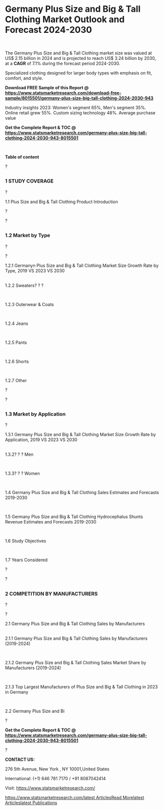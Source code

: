 <h1>Germany Plus Size and Big & Tall Clothing Market Outlook and Forecast 2024-2030</h1><br/><p>The Germany Plus Size and Big & Tall Clothing market size was valued at US$ 2.15 billion in 2024 and is projected to reach US$ 3.24 billion by 2030, at a <strong>CAGR</strong> of 7.1% during the forecast period 2024-2030.</p>
 
 
 
 <p>Specialized clothing designed for larger body types with emphasis on fit, comfort, and style.</p>
 
 
 
 <p><strong>Download FREE Sample of this Report @ <a href="https://www.statsmarketresearch.com/download-free-sample/8015501/germany-plus-size-big-tall-clothing-2024-2030-943">https://www.statsmarketresearch.com/download-free-sample/8015501/germany-plus-size-big-tall-clothing-2024-2030-943</a></strong></p>
 
 
 
 <p>Industry insights 2023: Women&#39;s segment 65%, Men&#39;s segment 35%. Online retail grew 55%. Custom sizing technology 48%. Average purchase value</p>
 
 
 
 <div><b>Get the Complete Report & TOC @ <a href="https://www.statsmarketresearch.com/germany-plus-size-big-tall-clothing-2024-2030-943-8015501">https://www.statsmarketresearch.com/germany-plus-size-big-tall-clothing-2024-2030-943-8015501</a></b></div>
 
 
 
 <p><br />
 
 <b>Table of content</b></p>
 
 
 
 <p>? </p>
 
 
 
 <h2><span style="font-size:16px"><strong>1 STUDY COVERAGE</strong></span></h2>
 
 
 
 <p>? </p>
 
 
 
 <p>1.1 Plus Size and Big & Tall Clothing Product Introduction</p>
 
 
 
 <p>? </p>
 
 
 
 <p>? </p>
 
 
 
 <h2><span style="font-size:16px"><strong>1.2 Market by Type</strong></span></h2>
 
 
 
 <p>? </p>
 
 
 
 <p>? </p>
 
 
 
 <p>1.2.1 Germanyn Plus Size and Big & Tall Clothing Market Size Growth Rate by Type, 2019 VS 2023 VS 2030<br />
 
 <br />
 
 1.2.2 Sweaters? ? ? <br />
 
 <br />
 
 1.2.3 Outerwear & Coats<br />
 
 <br />
 
 1.2.4 Jeans<br />
 
 <br />
 
 1.2.5 Pants<br />
 
 <br />
 
 1.2.6 Shorts<br />
 
 <br />
 
 1.2.7 Other<br />
 
 ? </p>
 
 
 
 <p>? </p>
 
 
 
 <h2><span style="font-size:16px"><strong>1.3 Market by Application</strong></span></h2>
 
 
 
 <p>? </p>
 
 
 
 <p>1.3.1 Germany Plus Size and Big & Tall Clothing Market Size Growth Rate by Application, 2019 VS 2023 VS 2030<br />
 
 <br />
 
 1.3.2? ? ? Men<br />
 
 <br />
 
 1.3.3? ? ? Women<br />
 
 <br />
 
 1.4 Germany Plus Size and Big & Tall Clothing Sales Estimates and Forecasts 2019-2030<br />
 
 <br />
 
 1.5 Germany Plus Size and Big & Tall Clothing Hydrocephalus Shunts Revenue Estimates and Forecasts 2019-2030<br />
 
 <br />
 
 1.6 Study Objectives<br />
 
 <br />
 
 1.7 Years Considered</p>
 
 
 
 <p>? </p>
 
 
 
 <p>? </p>
 
 
 
 <h2><span style="font-size:16px"><strong>2 COMPETITION BY MANUFACTURERS</strong></span></h2>
 
 
 
 <p>? </p>
 
 
 
 <p>? </p>
 
 
 
 <p>2.1 Germany Plus Size and Big & Tall Clothing Sales by Manufacturers<br />
 
 <br />
 
 2.1.1 Germany Plus Size and Big & Tall Clothing Sales by Manufacturers (2019-2024)<br />
 
 <br />
 
 2.1.2 Germany Plus Size and Big & Tall Clothing Sales Market Share by Manufacturers (2019-2024)<br />
 
 <br />
 
 2.1.3 Top Largest Manufacturers of Plus Size and Big & Tall Clothing in 2023 in Germany<br />
 
 <br />
 
 2.2 Germany Plus Size and Bi</p>
 
 
 
 <p>? </p>
 
 
 
 <div><b>Get the Complete Report & TOC @ <a href="https://www.statsmarketresearch.com/germany-plus-size-big-tall-clothing-2024-2030-943-8015501">https://www.statsmarketresearch.com/germany-plus-size-big-tall-clothing-2024-2030-943-8015501</a></b></div>
 
 
 
 <p>? </p>
 
 
 
 <p><b>CONTACT US:</b><br />
 
 276 5th Avenue, New York , NY 10001,United States<br />
 
 International: (+1) 646 781 7170 / +91 8087042414<br />
 
 Visit: <a href="https://www.statsmarketresearch.com/">https://www.statsmarketresearch.com/</a><br />
 
 <a href="https://gyeongbokgung.com">https://www.statsmarketresearch.com/</a><a href="https://hallyeomaritime.com">latest Articles</a><a href="https://jingwansa.com">Read More</a><a href="https://nguoiviet.jp/">latest Articles</a><a href="https://www.intelmarketresearch.com/">latest Publications</a></p>